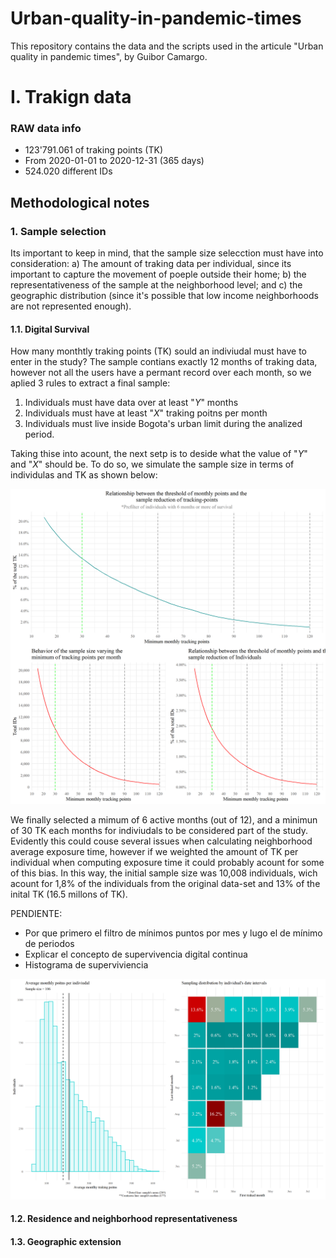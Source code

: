 # Urban-quality-in-pandemic-times
This repository contains the data and the scripts used in the articule "Urban quality in pandemic times", by Guibor Camargo.


# I. Trakign data
### RAW data info
- 123'791.061 of traking points (TK)
- From 2020-01-01 to 2020-12-31 (365 days)
- 524.020 different IDs


## Methodological notes

### 1. Sample selection

Its important to keep in mind, that the sample size selecction must have into consideration: a) The amount of traking data per individual, since its important to capture the movement of poeple outside their home; b)  the representativeness of the sample at the neighborhood level; and c) the geographic distribution (since it's possible that low income neighborhoods are not represented enough).

#### 1.1. Digital Survival
How many monthtly traking points (TK) sould an indiviudal must have to enter in the study? The sample contians exactly 12 months of traking data, however not all the users have a permant record over each month, so we aplied 3 rules to extract a final sample:

1. Individuals must have data over at least "$Y$" months
2. Individuals must have at least "$X$" traking poitns per month
3. Individuals must live inside Bogota's urban limit during the analized period.

Taking thise into acount, the next setp is to deside what the value of "$Y$" and "$X$" should be. To do so, we simulate the sample size in terms of individulas and TK as shown below:

![alt text](https://github.com/Guibi1994/Urban-quality-in-pandemic-times/blob/main/3.%20Graficas/0.%20Seleccion%20muestral%20Traking%20points.png)

We finally selected a mimum of 6 active months (out of 12), and a minimun of 30 TK each months for indiviudals to be considered part of the study. Evidently this could couse several issues when calculating neighborhood average exposure time, however if we weighted the amount of TK per individual when computing exposure time it could probably acount for some of this bias. In this way, the initial sample size was  10,008 individuals, wich acount for 1,8% of the individuals from the original data-set and 13% of the inital TK (16.5 millons of TK). 

PENDIENTE:

- Por que primero el filtro de mínimos puntos por mes y lugo el de mínimo de periodos
- Explicar el concepto de supervivencia digital continua
- Histograma de superviviencia

![alt text](https://github.com/Guibi1994/Urban-quality-in-pandemic-times/blob/main/3.%20Graficas/01.%20Average%20monthly%20TK%20per%20samlped%20user.png)

#### 1.2. Residence and neighborhood representativeness

#### 1.3. Geographic extension
